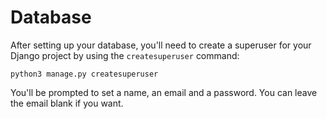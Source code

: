 # Database

After setting up your database, you'll need to create a superuser for your Django project by using the `createsuperuser` command:

```
python3 manage.py createsuperuser
```

You'll be prompted to set a name, an email and a password. You can leave the email blank if you want.